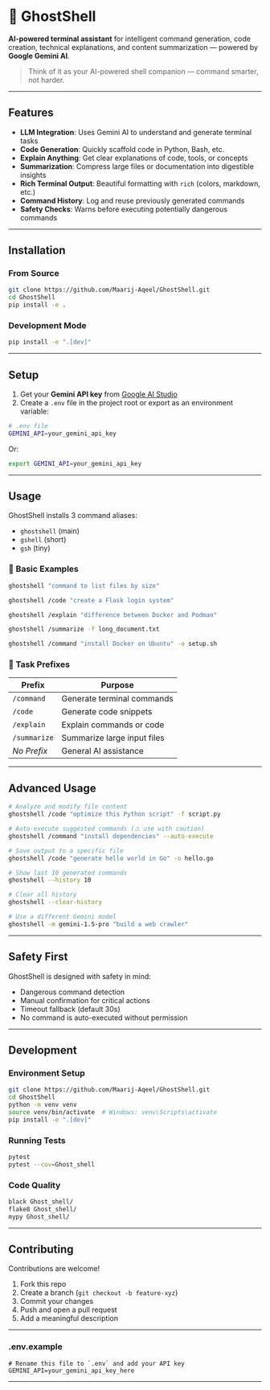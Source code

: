 # 👻 GhostShell

**AI-powered terminal assistant** for intelligent command generation, code creation, technical explanations, and content summarization — powered by **Google Gemini AI**.

> Think of it as your AI-powered shell companion — command smarter, not harder.

---

## Features

- **LLM Integration**: Uses Gemini AI to understand and generate terminal tasks  
- **Code Generation**: Quickly scaffold code in Python, Bash, etc.  
- **Explain Anything**: Get clear explanations of code, tools, or concepts  
- **Summarization**: Compress large files or documentation into digestible insights  
- **Rich Terminal Output**: Beautiful formatting with `rich` (colors, markdown, etc.)  
- **Command History**: Log and reuse previously generated commands  
- **Safety Checks**: Warns before executing potentially dangerous commands  

---

## Installation


### From Source

```bash
git clone https://github.com/Maarij-Aqeel/GhostShell.git
cd GhostShell
pip install -e .
```

### Development Mode

```bash
pip install -e ".[dev]"
```

---

## Setup

1. Get your **Gemini API key** from [Google AI Studio](https://makersuite.google.com/app/apikey)  
2. Create a `.env` file in the project root or export as an environment variable:

```bash
# .env file
GEMINI_API=your_gemini_api_key
```

Or:

```bash
export GEMINI_API=your_gemini_api_key
```

---

## Usage

GhostShell installs 3 command aliases:

- `ghostshell` (main)  
- `gshell` (short)  
- `gsh` (tiny)

### 🔹 Basic Examples

```bash
ghostshell "command to list files by size"

ghostshell /code "create a Flask login system"

ghostshell /explain "difference between Docker and Podman"

ghostshell /summarize -f long_document.txt

ghostshell /command "install Docker on Ubuntu" -o setup.sh
```

### 🔸 Task Prefixes

| Prefix        | Purpose                            |
|---------------|-------------------------------------|
| `/command`    | Generate terminal commands          |
| `/code`       | Generate code snippets              |
| `/explain`    | Explain commands or code            |
| `/summarize`  | Summarize large input files         |
| _No Prefix_   | General AI assistance               |

---

## Advanced Usage

```bash
# Analyze and modify file content
ghostshell /code "optimize this Python script" -f script.py

# Auto-execute suggested commands (⚠️ use with caution)
ghostshell /command "install dependencies" --auto-execute

# Save output to a specific file
ghostshell /code "generate hello world in Go" -o hello.go

# Show last 10 generated commands
ghostshell --history 10

# Clear all history
ghostshell --clear-history

# Use a different Gemini model
ghostshell -m gemini-1.5-pro "build a web crawler"
```

---

## Safety First

GhostShell is designed with safety in mind:

-  Dangerous command detection  
-  Manual confirmation for critical actions  
-  Timeout fallback (default 30s)  
-  No command is auto-executed without permission  

---

## Development

### Environment Setup

```bash
git clone https://github.com/Maarij-Aqeel/GhostShell.git
cd GhostShell
python -m venv venv
source venv/bin/activate  # Windows: venv\Scripts\activate
pip install -e ".[dev]"
```

### Running Tests

```bash
pytest
pytest --cov=Ghost_shell
```

### Code Quality

```bash
black Ghost_shell/
flake8 Ghost_shell/
mypy Ghost_shell/
```

---

## Contributing

Contributions are welcome!

1. Fork this repo  
2. Create a branch (`git checkout -b feature-xyz`)  
3. Commit your changes  
4. Push and open a pull request  
5. Add a meaningful description 

---

### .env.example

```env
# Rename this file to `.env` and add your API key
GEMINI_API=your_gemini_api_key_here
```

---

